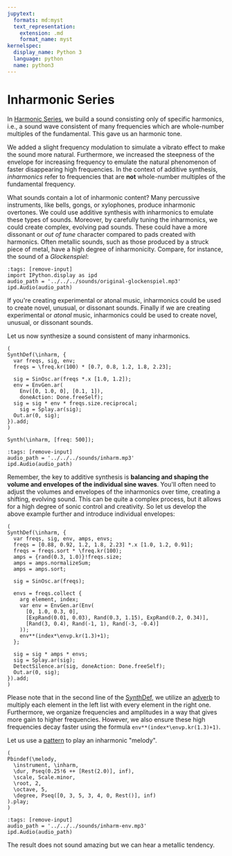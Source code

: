 ```yaml
---
jupytext:
  formats: md:myst
  text_representation:
    extension: .md
    format_name: myst
kernelspec:
  display_name: Python 3
  language: python
  name: python3
---
```


# Inharmonic Series

In [Harmonic Series](sec-harmonic-series), we build a sound consisting only of specific harmonics, i.e., a sound wave consistent of many frequencies which are whole-number multiples of the fundamental.
This gave us an harmonic tone.

We added a slight frequency modulation to simulate a vibrato effect to make the sound more natural.
Furthermore, we increased the steepness of the envelope for increasing frequency to emulate the natural phenomenon of faster disappearing high frequencies.
In the context of additive synthesis, *inharmonics* refer to frequencies that are **not** whole-number multiples of the fundamental frequency.

What sounds contain a lot of inharmonic content? 
Many percussive instruments, like bells, gongs, or xylophones, produce inharmonic overtones. 
We could use additive synthesis with inharmonics to emulate these types of sounds.
Moreover, by carefully tuning the inharmonics, we could create complex, evolving pad sounds. 
These could have a more dissonant or *out of tune* character compared to pads created with harmonics.
Often metallic sounds, such as those produced by a struck piece of metal, have a high degree of inharmonicity.
Compare, for instance, the sound of a *Glockenspiel*:

```{code-cell} python3
:tags: [remove-input]
import IPython.display as ipd
audio_path = '../../../sounds/original-glockenspiel.mp3'
ipd.Audio(audio_path)
```

If you're creating experimental or atonal music, inharmonics could be used to create novel, unusual, or dissonant sounds.
Finally if we are creating experimental or *atonal* music, inharmonics could be used to create novel, unusual, or dissonant sounds.

Let us now synthesize a sound consistent of many inharmonics.

```isc
(
SynthDef(\inharm, {
  var freqs, sig, env;
  freqs = \freq.kr(100) * [0.7, 0.8, 1.2, 1.8, 2.23];

  sig = SinOsc.ar(freqs *.x [1.0, 1.2]);
  env = EnvGen.ar(
    Env([0, 1.0, 0], [0.1, 1]), 
    doneAction: Done.freeSelf);
  sig = sig * env * freqs.size.reciprocal;
	sig = Splay.ar(sig);
  Out.ar(0, sig);
}).add;
)

Synth(\inharm, [freq: 500]);
```

```{code-cell} python3
:tags: [remove-input]
audio_path = '../../../sounds/inharm.mp3'
ipd.Audio(audio_path)
```

Remember, the key to additive synthesis is **balancing and shaping the volume and envelopes of the individual sine waves**. 
You'll often need to adjust the volumes and envelopes of the inharmonics over time, creating a shifting, evolving sound. 
This can be quite a complex process, but it allows for a high degree of sonic control and creativity.
So let us develop the above example further and introduce individual envelopes:

```isc
(
SynthDef(\inharm, {
  var freqs, sig, env, amps, envs;
  freqs = [0.88, 0.92, 1.2, 1.8, 2.23] *.x [1.0, 1.2, 0.91];
  freqs = freqs.sort * \freq.kr(100);
  amps = {rand(0.3, 1.0)}!freqs.size;
  amps = amps.normalizeSum;
  amps = amps.sort;

  sig = SinOsc.ar(freqs);

  envs = freqs.collect {
    arg element, index;
    var env = EnvGen.ar(Env(
      [0, 1.0, 0.3, 0],
      [ExpRand(0.01, 0.03), Rand(0.3, 1.15), ExpRand(0.2, 0.34)],
      [Rand(3, 0.4), Rand(-1, 1), Rand(-3, -0.4)]
    ));
    env**(index*\envp.kr(1.3)+1);
  };

  sig = sig * amps * envs;
  sig = Splay.ar(sig);
  DetectSilence.ar(sig, doneAction: Done.freeSelf);
  Out.ar(0, sig);
}).add;
)
```

Please note that in the second line of the [SynthDef](http://doc.sccode.org/Classes/SynthDef.html), we utilize an [adverb](sec-array-adverbs) to multiply each element in the left list with every element in the right one. 
Furthermore, we organize frequencies and amplitudes in a way that gives more gain to higher frequencies. 
However, we also ensure these high frequencies decay faster using the formula ``env**(index*\envp.kr(1.3)+1)``.

Let us use a [pattern](sec-pattern) to play an inharmonic "melody".

```isc
(
Pbindef(\melody,
  \instrument, \inharm,
  \dur, Pseq(0.25!6 ++ [Rest(2.0)], inf),
  \scale, Scale.minor,
  \root, 2,
  \octave, 5,
  \degree, Pseq([0, 3, 5, 3, 4, 0, Rest()], inf)
).play;
)
```

```{code-cell} python3
:tags: [remove-input]
audio_path = '../../../sounds/inharm-env.mp3'
ipd.Audio(audio_path)
```

The result does not sound amazing but we can hear a metallic tendency.